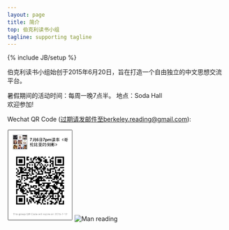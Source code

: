 ```yaml
---
layout: page
title: 简介
top: 伯克利读书小组
tagline: supporting tagline
---
```

{% include JB/setup %}

伯克利读书小组始创于2015年6月20日，旨在打造一个自由独立的中文思想交流平台。

暑假期间的活动时间：每周一晚7点半。
              地点：Soda Hall   
欢迎参加!

Wechat QR Code
(过期请发邮件至berkeley.reading@gmail.com):

<img src="/assets/QRcode.jpg" alt="QR code" width="150x" >

<img src="https://s-media-cache-ak0.pinimg.com/736x/3b/0b/01/3b0b01bd169879d95de6ac827198c898.jpg" alt="Man reading" style="width: 50%;"/>

